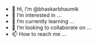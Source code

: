 - 👋 Hi, I’m @bhaskarbhaumik
- 👀 I’m interested in ...
- 🌱 I’m currently learning ...
- 💞️ I’m looking to collaborate on ...
- 📫 How to reach me ...

<!---
bhaskarbhaumik/bhaskarbhaumik is a ✨ special ✨ repository because its `README.md` (this file) appears on your GitHub profile.
You can click the Preview link to take a look at your changes.
--->
